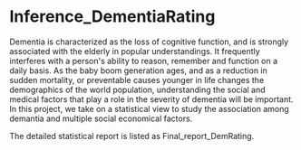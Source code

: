 # Inference_DementiaRating
Dementia is characterized as the loss of cognitive function, and is strongly associated with the elderly in popular understandings. It frequently interferes with a person's ability to reason, remember and function on a daily basis. As the baby boom generation ages, and as a reduction in sudden mortality, or preventable causes younger in life changes the demographics of the world population, understanding the social and medical factors that play a role in the severity of dementia will be important.
In this project, we take on a statistical view to study the association among demantia and multiple social economical factors.

The detailed statistical report is listed as Final_report_DemRating. 

